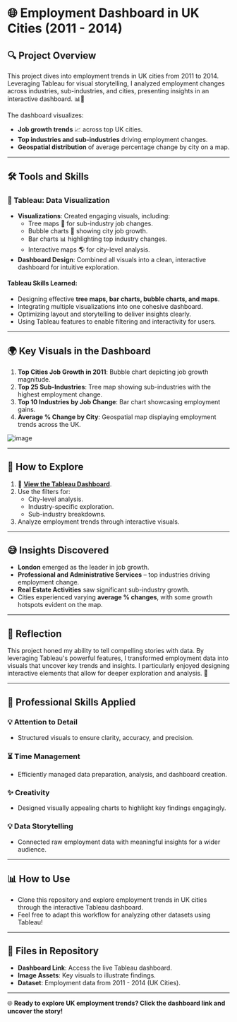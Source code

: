 # 🌐 Employment Dashboard in UK Cities (2011 - 2014)

## 🔍 Project Overview
This project dives into employment trends in UK cities from 2011 to 2014. Leveraging Tableau for visual storytelling, I analyzed employment changes across industries, sub-industries, and cities, presenting insights in an interactive dashboard. 📊🌿

The dashboard visualizes:
- **Job growth trends** 📈 across top UK cities.
- **Top industries and sub-industries** driving employment changes.
- **Geospatial distribution** of average percentage change by city on a map.

---

## 🛠️ Tools and Skills

### 🔵 Tableau: Data Visualization
- **Visualizations**: Created engaging visuals, including:
  - Tree maps 📏 for sub-industry job changes.
  - Bubble charts 🔴 showing city job growth.
  - Bar charts 📊 highlighting top industry changes.
  - Interactive maps 🌎 for city-level analysis.
- **Dashboard Design**: Combined all visuals into a clean, interactive dashboard for intuitive exploration.

#### Tableau Skills Learned:
- Designing effective **tree maps, bar charts, bubble charts, and maps**.
- Integrating multiple visualizations into one cohesive dashboard.
- Optimizing layout and storytelling to deliver insights clearly.
- Using Tableau features to enable filtering and interactivity for users.

---

## 🌍 Key Visuals in the Dashboard
1. **Top Cities Job Growth in 2011**: Bubble chart depicting job growth magnitude.
2. **Top 25 Sub-Industries**: Tree map showing sub-industries with the highest employment change.
3. **Top 10 Industries by Job Change**: Bar chart showcasing employment gains.
4. **Average % Change by City**: Geospatial map displaying employment trends across the UK.

![image](https://github.com/user-attachments/assets/6c30ee2c-a096-4af9-ad5e-9496a3ace01e)



---

## 🚀 How to Explore
1. 🔗 **[View the Tableau Dashboard](https://public.tableau.com/app/profile/shahed.ali2592/viz/UKEmploymentChangeProject-ExcelTableau/Dashboard1?publish=yes)**.
2. Use the filters for:
   - City-level analysis.
   - Industry-specific exploration.
   - Sub-industry breakdowns.
3. Analyze employment trends through interactive visuals.

---

## 😅 Insights Discovered
- **London** emerged as the leader in job growth.
- **Professional and Administrative Services** – top industries driving employment change.
- **Real Estate Activities** saw significant sub-industry growth.
- Cities experienced varying **average % changes**, with some growth hotspots evident on the map.

---

## 🎉 Reflection
This project honed my ability to tell compelling stories with data. By leveraging Tableau's powerful features, I transformed employment data into visuals that uncover key trends and insights. I particularly enjoyed designing interactive elements that allow for deeper exploration and analysis. 🎯

---

## 🌟 Professional Skills Applied
### 💡 Attention to Detail
- Structured visuals to ensure clarity, accuracy, and precision.

### ⏳ Time Management
- Efficiently managed data preparation, analysis, and dashboard creation.

### ✨ Creativity
- Designed visually appealing charts to highlight key findings engagingly.

### 💡 Data Storytelling
- Connected raw employment data with meaningful insights for a wider audience.

---

## 📊 How to Use
- Clone this repository and explore employment trends in UK cities through the interactive Tableau dashboard.
- Feel free to adapt this workflow for analyzing other datasets using Tableau!

---

## 📑 Files in Repository
- **Dashboard Link**: Access the live Tableau dashboard.
- **Image Assets**: Key visuals to illustrate findings.
- **Dataset**: Employment data from 2011 - 2014 (UK Cities).

---

🌐 **Ready to explore UK employment trends? Click the dashboard link and uncover the story!**
